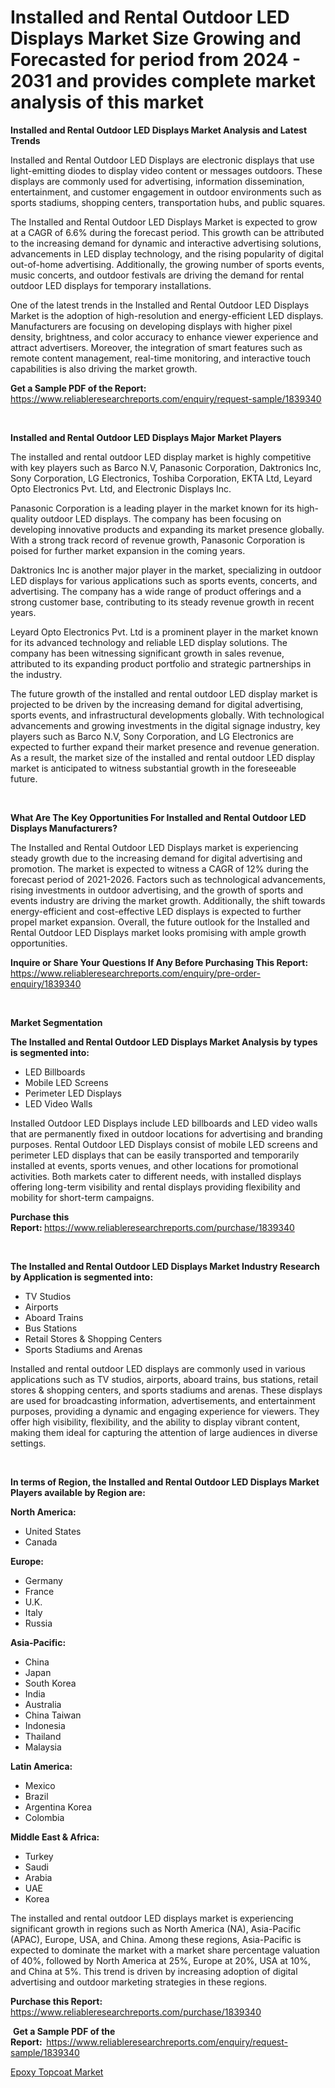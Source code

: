 <p><h1>Installed and Rental Outdoor LED Displays Market Size Growing and Forecasted for period from 2024 - 2031 and provides complete market analysis of this market</h1></p><p><strong>Installed and Rental Outdoor LED Displays Market Analysis and Latest Trends</strong></p>
<p><p>Installed and Rental Outdoor LED Displays are electronic displays that use light-emitting diodes to display video content or messages outdoors. These displays are commonly used for advertising, information dissemination, entertainment, and customer engagement in outdoor environments such as sports stadiums, shopping centers, transportation hubs, and public squares.</p><p>The Installed and Rental Outdoor LED Displays Market is expected to grow at a CAGR of 6.6% during the forecast period. This growth can be attributed to the increasing demand for dynamic and interactive advertising solutions, advancements in LED display technology, and the rising popularity of digital out-of-home advertising. Additionally, the growing number of sports events, music concerts, and outdoor festivals are driving the demand for rental outdoor LED displays for temporary installations.</p><p>One of the latest trends in the Installed and Rental Outdoor LED Displays Market is the adoption of high-resolution and energy-efficient LED displays. Manufacturers are focusing on developing displays with higher pixel density, brightness, and color accuracy to enhance viewer experience and attract advertisers. Moreover, the integration of smart features such as remote content management, real-time monitoring, and interactive touch capabilities is also driving the market growth.</p></p>
<p><strong>Get a Sample PDF of the Report:&nbsp;</strong> <a href="https://www.reliableresearchreports.com/enquiry/request-sample/1839340">https://www.reliableresearchreports.com/enquiry/request-sample/1839340</a></p>
<p>&nbsp;</p>
<p><strong>Installed and Rental Outdoor LED Displays Major Market Players</strong></p>
<p><p>The installed and rental outdoor LED display market is highly competitive with key players such as Barco N.V, Panasonic Corporation, Daktronics Inc, Sony Corporation, LG Electronics, Toshiba Corporation, EKTA Ltd, Leyard Opto Electronics Pvt. Ltd, and Electronic Displays Inc.</p><p>Panasonic Corporation is a leading player in the market known for its high-quality outdoor LED displays. The company has been focusing on developing innovative products and expanding its market presence globally. With a strong track record of revenue growth, Panasonic Corporation is poised for further market expansion in the coming years.</p><p>Daktronics Inc is another major player in the market, specializing in outdoor LED displays for various applications such as sports events, concerts, and advertising. The company has a wide range of product offerings and a strong customer base, contributing to its steady revenue growth in recent years.</p><p>Leyard Opto Electronics Pvt. Ltd is a prominent player in the market known for its advanced technology and reliable LED display solutions. The company has been witnessing significant growth in sales revenue, attributed to its expanding product portfolio and strategic partnerships in the industry.</p><p>The future growth of the installed and rental outdoor LED display market is projected to be driven by the increasing demand for digital advertising, sports events, and infrastructural developments globally. With technological advancements and growing investments in the digital signage industry, key players such as Barco N.V, Sony Corporation, and LG Electronics are expected to further expand their market presence and revenue generation. As a result, the market size of the installed and rental outdoor LED display market is anticipated to witness substantial growth in the foreseeable future.</p></p>
<p>&nbsp;</p>
<p><strong>What Are The Key Opportunities For Installed and Rental Outdoor LED Displays Manufacturers?</strong></p>
<p><p>The Installed and Rental Outdoor LED Displays market is experiencing steady growth due to the increasing demand for digital advertising and promotion. The market is expected to witness a CAGR of 12% during the forecast period of 2021-2026. Factors such as technological advancements, rising investments in outdoor advertising, and the growth of sports and events industry are driving the market growth. Additionally, the shift towards energy-efficient and cost-effective LED displays is expected to further propel market expansion. Overall, the future outlook for the Installed and Rental Outdoor LED Displays market looks promising with ample growth opportunities.</p></p>
<p><strong>Inquire or Share Your Questions If Any Before Purchasing This Report:</strong> <a href="https://www.reliableresearchreports.com/enquiry/pre-order-enquiry/1839340">https://www.reliableresearchreports.com/enquiry/pre-order-enquiry/1839340</a></p>
<p>&nbsp;</p>
<p><strong>Market Segmentation</strong></p>
<p><strong>The Installed and Rental Outdoor LED Displays Market Analysis by types is segmented into:</strong></p>
<p><ul><li>LED Billboards</li><li>Mobile LED Screens</li><li>Perimeter LED Displays</li><li>LED Video Walls</li></ul></p>
<p><p>Installed Outdoor LED Displays include LED billboards and LED video walls that are permanently fixed in outdoor locations for advertising and branding purposes. Rental Outdoor LED Displays consist of mobile LED screens and perimeter LED displays that can be easily transported and temporarily installed at events, sports venues, and other locations for promotional activities. Both markets cater to different needs, with installed displays offering long-term visibility and rental displays providing flexibility and mobility for short-term campaigns.</p></p>
<p><strong>Purchase this Report:&nbsp;</strong><a href="https://www.reliableresearchreports.com/purchase/1839340">https://www.reliableresearchreports.com/purchase/1839340</a></p>
<p>&nbsp;</p>
<p><strong>The Installed and Rental Outdoor LED Displays Market Industry Research by Application is segmented into:</strong></p>
<p><ul><li>TV Studios</li><li>Airports</li><li>Aboard Trains</li><li>Bus Stations</li><li>Retail Stores & Shopping Centers</li><li>Sports Stadiums and Arenas</li></ul></p>
<p><p>Installed and rental outdoor LED displays are commonly used in various applications such as TV studios, airports, aboard trains, bus stations, retail stores & shopping centers, and sports stadiums and arenas. These displays are used for broadcasting information, advertisements, and entertainment purposes, providing a dynamic and engaging experience for viewers. They offer high visibility, flexibility, and the ability to display vibrant content, making them ideal for capturing the attention of large audiences in diverse settings.</p></p>
<p>&nbsp;</p>
<p><strong>In terms of Region, the Installed and Rental Outdoor LED Displays Market Players available by Region are:</strong></p>
<p>
    <p> <strong> North America: </strong>
        <ul>
            <li>United States</li>
            <li>Canada</li>
        </ul>
        </p> 
    <p> <strong> Europe: </strong>
        <ul>
            <li>Germany</li>
            <li>France</li>
            <li>U.K.</li>
            <li>Italy</li>
            <li>Russia</li>
        </ul>
        </p> 
    <p> <strong> Asia-Pacific: </strong>
        <ul>
            <li>China</li>
            <li>Japan</li>
            <li>South Korea</li>
            <li>India</li>
            <li>Australia</li>
            <li>China Taiwan</li>
            <li>Indonesia</li>
            <li>Thailand</li>
            <li>Malaysia</li>
        </ul>
        </p> 
    <p> <strong> Latin America: </strong>
        <ul>
            <li>Mexico</li>
            <li>Brazil</li>
            <li>Argentina Korea</li>
            <li>Colombia</li>
        </ul>
        </p> 
    <p> <strong> Middle East & Africa: </strong>
        <ul>
            <li>Turkey</li>
            <li>Saudi</li>
            <li>Arabia</li>
            <li>UAE</li>
            <li>Korea</li>
        </ul>
    </p>
    </p>
<p><p>The installed and rental outdoor LED displays market is experiencing significant growth in regions such as North America (NA), Asia-Pacific (APAC), Europe, USA, and China. Among these regions, Asia-Pacific is expected to dominate the market with a market share percentage valuation of 40%, followed by North America at 25%, Europe at 20%, USA at 10%, and China at 5%. This trend is driven by increasing adoption of digital advertising and outdoor marketing strategies in these regions.</p></p>
<p><strong>Purchase this Report: </strong><a href="https://www.reliableresearchreports.com/purchase/1839340">https://www.reliableresearchreports.com/purchase/1839340</a></p>
<p>&nbsp;<strong>Get a Sample PDF of the Report:&nbsp;&nbsp;</strong><a href="https://www.reliableresearchreports.com/enquiry/request-sample/1839340">https://www.reliableresearchreports.com/enquiry/request-sample/1839340</a></p>
<p><strong></strong></p>
<p><p><a href="https://meowing-canidae-761.notion.site/Epoxy-Topcoat-Market-Offers-Provide-Insightful-Data-for-the-Time-Period-from-2024-to-2031-and-also-P-41914b0ed3da4e0da41d508eea08a135">Epoxy Topcoat Market</a></p></p>